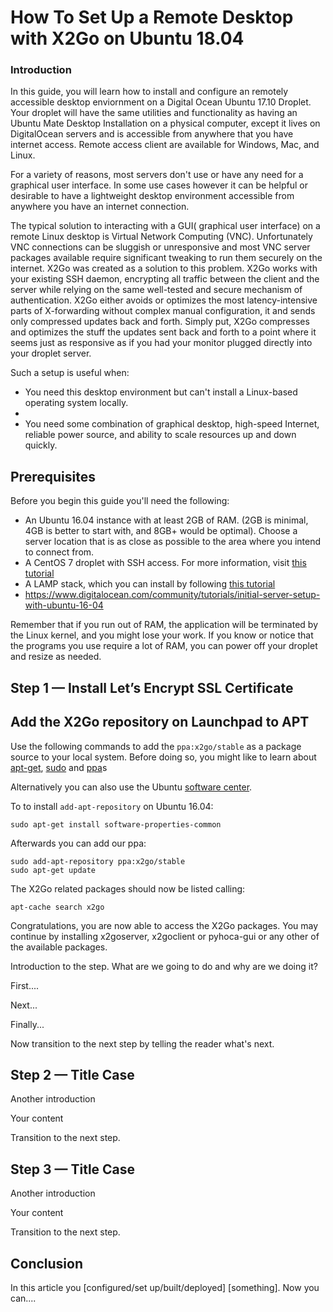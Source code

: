 # How To Set Up a Remote Desktop with X2Go on Ubuntu 18.04

### Introduction

In this guide, you will learn how to install and configure an remotely accessible desktop enviornment on a Digital Ocean Ubuntu 17.10 Droplet. 
Your droplet will have the same utilities and functionality  as having an Ubuntu Mate Desktop Installation on a physical computer, except it lives on DigitalOcean servers and is accessible from anywhere that you have internet access. 
Remote access client are available for Windows, Mac, and Linux.

For a variety of reasons, most servers don't use or have any need for a graphical user interface.
In some use cases however it can be helpful or desirable to have a lightweight desktop environment accessible from anywhere you have an internet connection.

The typical solution to interacting with a GUI( graphical user interface) on a remote Linux desktop is Virtual Network Computing (VNC). Unfortunately VNC connections can be sluggish or unresponsive and most VNC server packages available require significant tweaking to run them securely on the internet. X2Go was created as a solution to this problem. 
X2Go works with your existing SSH daemon, encrypting all traffic between the client and the server while relying on the same well-tested and secure mechanism of authentication.
X2Go either avoids or optimizes the most latency-intensive parts of X-forwarding without complex manual configuration, it and sends only compressed updates back and forth.
Simply put, X2Go compresses and optimizes the stuff the updates sent back and forth to a point where it seems just as responsive as if you had your monitor plugged directly into your droplet server. 

 

Such a setup is useful when:

- You need this desktop environment but can't install a Linux-based operating system locally.
- ​
- You need some combination of graphical desktop, high-speed Internet, reliable power source, and ability to scale resources up and down quickly.


## Prerequisites

Before you begin this guide you'll need the following:

- An Ubuntu 16.04 instance with at least 2GB of RAM. (2GB is minimal, 4GB is better to start with, and 8GB+ would be optimal). Choose a server location that is as close as possible to the area where you intend to connect from.
-   A CentOS 7 droplet with SSH access. For more information, visit [this tutorial](https://www.digitalocean.com/community/tutorials/initial-server-setup-with-centos-7)
-   A LAMP stack, which you can install by following [this tutorial](https://www.digitalocean.com/community/tutorials/how-to-install-linux-apache-mysql-php-lamp-stack-on-centos-7)
- https://www.digitalocean.com/community/tutorials/initial-server-setup-with-ubuntu-16-04

Remember that if you run out of RAM, the application will be terminated by the Linux kernel, and you might lose your work. If you know or notice that the programs you use require a lot of RAM, you can power off your droplet and resize as needed.

## Step 1 — Install Let’s Encrypt SSL Certificate

## Add the X2Go repository on Launchpad to APT

Use the following commands to add the `ppa:x2go/stable` as a package source to your local system. Before doing so, you might like to learn about [apt-get](https://help.ubuntu.com/community/AptGet), [sudo](https://help.ubuntu.com/community/RootSudo) and [ppa](https://help.ubuntu.com/community/Repositories/CommandLine#Adding_Launchpad_PPA_Repositories)s

Alternatively you can also use the Ubuntu [software center](https://help.ubuntu.com/community/Repositories/Ubuntu#Adding_PPAs).


To to install `add-apt-repository` on Ubuntu 16.04:

```
sudo apt-get install software-properties-common
```

Afterwards you can add our ppa:

```
sudo add-apt-repository ppa:x2go/stable
sudo apt-get update
```

The X2Go related packages should now be listed calling:

```
apt-cache search x2go
```

Congratulations, you are now able to access the X2Go packages. You may continue by installing x2goserver, x2goclient or pyhoca-gui or any other of the available packages.

Introduction to the step. What are we going to do and why are we doing it?

First....

Next...

Finally...

Now transition to the next step by telling the reader what's next.

## Step 2 — Title Case

Another introduction

Your content

Transition to the next step.

## Step 3 — Title Case

Another introduction

Your content

Transition to the next step.

## Conclusion

In this article you [configured/set up/built/deployed] [something]. Now you can....
